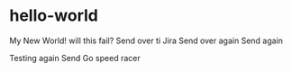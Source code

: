 # hello-world
My New World!
will this fail?
Send over ti Jira
Send over again
Send again

Testing again
Send 
Go speed racer
